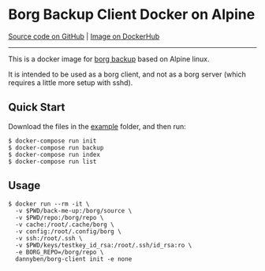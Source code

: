 Borg Backup Client Docker on Alpine
==================================================

[Source code on GitHub][3] | [Image on DockerHub][4]

---

This is a docker image for [borg backup][1] based on Alpine linux.

It is intended to be used as a borg client, and not as a borg server (which
requires a little more setup with sshd).


Quick Start
--------------------------------------------------

Download the files in the [example](example) folder, and then run:

```
$ docker-compose run init
$ docker-compose run backup
$ docker-compose run index
$ docker-compose run list
```


Usage
--------------------------------------------------

```
$ docker run --rm -it \
  -v $PWD/back-me-up:/borg/source \
  -v $PWD/repo:/borg/repo \
  -v cache:/root/.cache/borg \
  -v config:/root/.config/borg \
  -v ssh:/root/.ssh \
  -v $PWD/keys/testkey_id_rsa:/root/.ssh/id_rsa:ro \
  -e BORG_REPO=/borg/repo \
  dannyben/borg-client init -e none
```



[1]: https://borgbackup.readthedocs.io/en/stable/
[2]: https://bugs.alpinelinux.org/issues/10401
[3]: https://github.com/DannyBen/docker-borg-client
[4]: https://hub.docker.com/r/dannyben/borg-client
